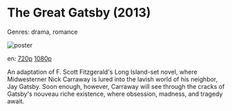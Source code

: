 # The Great Gatsby (2013)

Genres: drama, romance

![poster](http://image.tmdb.org/t/p/w500/oJpOYPpVWyPeunGbbDGH1KFvea0.jpg)

en:
  [720p](magnet:?xt=urn:btih:B8CFA46436986F142BC0DB9605FCF955E33A9946&tr=udp://glotorrents.pw:6969/announce&tr=udp://tracker.opentrackr.org:1337/announce&tr=udp://torrent.gresille.org:80/announce&tr=udp://tracker.openbittorrent.com:80&tr=udp://tracker.coppersurfer.tk:6969&tr=udp://tracker.leechers-paradise.org:6969&tr=udp://p4p.arenabg.ch:1337&tr=udp://tracker.internetwarriors.net:1337)
  [1080p](magnet:?xt=urn:btih:56F6CBBA64F07D96AE6FE51828A60B8E03A3F028&tr=udp://glotorrents.pw:6969/announce&tr=udp://tracker.opentrackr.org:1337/announce&tr=udp://torrent.gresille.org:80/announce&tr=udp://tracker.openbittorrent.com:80&tr=udp://tracker.coppersurfer.tk:6969&tr=udp://tracker.leechers-paradise.org:6969&tr=udp://p4p.arenabg.ch:1337&tr=udp://tracker.internetwarriors.net:1337)
  


An adaptation of F. Scott Fitzgerald's Long Island-set novel, where Midwesterner Nick Carraway is lured into the lavish world of his neighbor, Jay Gatsby. Soon enough, however, Carraway will see through the cracks of Gatsby's nouveau riche existence, where obsession, madness, and tragedy await.